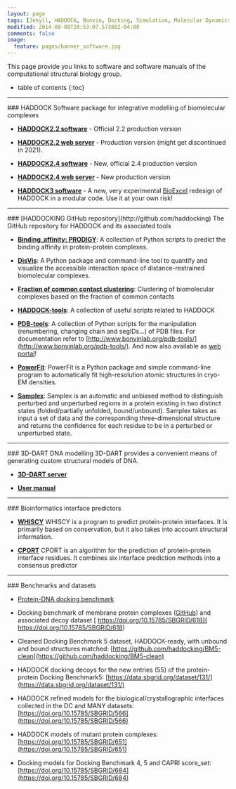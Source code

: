 ```yaml
---
layout: page
tags: [Jekyll, HADDOCK, Bonvin, Docking, Simulation, Molecular Dynamics, Structural Biology, Computational Biology, Modelling, Protein Structure]
modified: 2014-08-08T20:53:07.573882-04:00
comments: false
image:
  feature: pages/banner_software.jpg
---
```


This page provide you links to software and software manuals of the computational structural biology group.

* table of contents
{:toc}


<HR>
### HADDOCK
  Software package for integrative modelling of biomolecular complexes

  * [**HADDOCK2.2 software**](/software/haddock2.2/) - Official 2.2 production version
  
  * [**HADDOCK2.2 web server**](http://haddock.science.uu.nl/services-enmr/HADDOCK) -  Production version (might get discontinued in 2021).

  * [**HADDOCK2.4 software**](/software/haddock2.4/) - New, official 2.4 production version

  * [**HADDOCK2.4 web server**](https://wenmr.science.uu.nl/haddock2.4/) - New production version
  
  * [**HADDOCK3 software**](/software/haddock3) - A new, very experimental [BioExcel](https://www.bioexcel.eu) redesign of HADDOCK in a modular code. Use it at your own risk!

<HR>
### [HADDOCKING GitHub repository](http://github.com/haddocking)
  The GitHub repository for HADDOCK and its associated tools

  * [**Binding_affinity: PRODIGY**](https://github.com/haddocking/binding_affinity):
  A collection of Python scripts to predict the binding affinity in protein-protein complexes.

  * [**DisVis**](https://github.com/haddocking/disvis):
  A Python package and command-line tool to quantify and visualize the accessible interaction space of distance-restrained biomolecular complexes.

  * [**Fraction of common contact clustering**](http://github.com/haddocking/fcc):
  Clustering of biomolecular complexes based on the fraction of common contacts

  * [**HADDOCK-tools**](http://github.com/haddocking/haddock-tools):
  A collection of useful scripts related to HADDOCK

  * [**PDB-tools**](http://github.com/haddocking/pdb-tools):
  A collection of Python scripts for the manipulation (renumbering, changing chain and segIDs...) of PDB files.
  For documentation refer to [http://www.bonvinlab.org/pdb-tools/](http://www.bonvinlab.org/pdb-tools/).
  And now also available as [web portal](https://wenmr.science.uu.nl/pdbtools)!

  * [**PowerFit**](https://github.com/haddocking/powerfit):
  PowerFit is a Python package and simple command-line program to automatically fit high-resolution atomic structures in cryo-EM densities.

  * [**Samplex**](https://github.com/haddocking/samplex):
  Samplex is an automatic and unbiased method to distinguish perturbed and unperturbed regions in a protein existing in two distinct states (folded/partially unfolded, bound/unbound). Samplex takes as input a set of data and the corresponding three-dimensional structure and returns the confidence for each residue to be in a perturbed or unperturbed state.

<HR>
### 3D-DART DNA modelling
  3D-DART provides a convenient means of generating custom structural models of DNA.

  * [**3D-DART server**](http://haddock.science.uu.nl/enmr/services/3DDART)

  * [**User manual**](http://haddock.science.uu.nl/enmr/services/3DDART/DARTusage.html)
<HR>
### Bioinformatics interface predictors

  * [**WHISCY**](http://nmr.chem.uu.nl/Software/whiscy/index.html)
  WHISCY is a program to predict protein-protein interfaces. It is primarily based on conservation, but it also takes into account structural information.

  * [**CPORT**](http://haddock.science.uu.nl/services/CPORT)
  CPORT is an algorithm for the prediction of protein-protein interface residues. It combines six interface prediction methods into a consensus predictor
<HR>
### Benchmarks and datasets

* [Protein-DNA docking benchmark](https://github.com/haddocking/Prot-DNABenchmark)

* Docking benchmark of membrane protein complexes ([GitHub](https://github.com/haddocking/MemCplxDB)) and associated decoy dataset [ https://doi.org/10.15785/SBGRID/618]( https://doi.org/10.15785/SBGRID/618)

* Cleaned Docking Benchmark 5 dataset, HADDOCK-ready, with unbound and bound structures matched: [https://github.com/haddocking/BM5-clean](https://github.com/haddocking/BM5-clean)

* HADDOCK docking decoys for the new entries (55) of the protein-protein Docking Benchmark5: [https://data.sbgrid.org/dataset/131/](https://data.sbgrid.org/dataset/131/)

* HADDOCK refined models for the biological/crystallographic interfaces collected in the DC and MANY datasets: [https://doi.org/10.15785/SBGRID/566](https://doi.org/10.15785/SBGRID/566)

* HADDOCK models of mutant protein complexes: [https://doi.org/10.15785/SBGRID/651](https://doi.org/10.15785/SBGRID/651)

* Docking models for Docking Benchmark 4, 5 and CAPRI score_set: [https://doi.org/10.15785/SBGRID/684](https://doi.org/10.15785/SBGRID/684)
